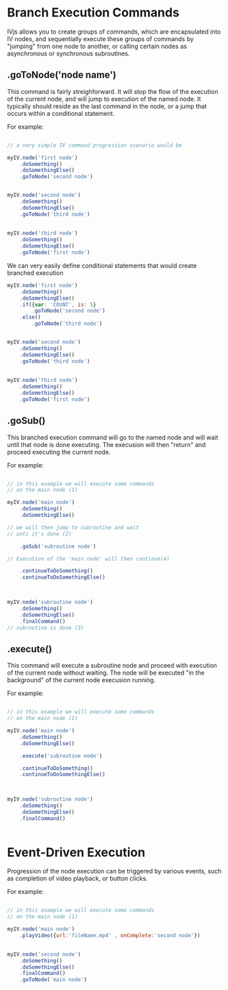 # Branch Execution Commands

IVjs allows you to create groups of commands, which are encapsulated into IV nodes, and sequentially execute these groups of commands by "jumping" from one node to another, or calling certain nodes as asynchronous or synchronous subroutines. 


## .goToNode('node name')

This command is fairly streighforward.  It will stop the flow of the execution of the current node, and will jump to execution of the named node.  It typically should reside as the last command in the node, or a jump that occurs within a conditional statement.

For example:

```javascript

// a very simple IV command progression scenario would be

myIV.node('first node')
    .doSomething()
    .doSomethingElse()
    .goToNode('second node')


myIV.node('second node')
    .doSomething()
    .doSomethingElse()
    .goToNode('third node')
 
 
myIV.node('third node')
    .doSomething()
    .doSomethingElse()
    .goToNode('first node')

```

We can very easily define conditional statements that would create branched execution

```javascript    
myIV.node('first node')
    .doSomething()
    .doSomethingElse()
    .if({var: 'COUNT', is: 5}
        .goToNode('second node')
    .else()
        .goToNode('third node')


myIV.node('second node')
    .doSomething()
    .doSomethingElse()
    .goToNode('third node')
 
 
myIV.node('third node')
    .doSomething()
    .doSomethingElse()
    .goToNode('first node')
```



## .goSub()

This branched execution command will go to the named node and will wait until that node is done executing.   The execusion will then "return" and proceed executing the current node.

For example:

```javascript

// in this example we will execute some commands
// on the main node (1)

myIV.node('main node')
    .doSomething()
    .doSomethingElse()

// we will then jump to subroutine and wait
// unti it's done (2)  

    .goSub('subroutine node') 

// Execution of the 'main node' will then continue(4)  

    .continueToDoSomething()
    .continueToDoSomethingElse()
 


myIV.node('subroutine node')
    .doSomething()
    .doSomethingElse()
    .finalCommand() 
// subroutine is done (3)    


```


## .execute()

This command will execute a subroutine node and proceed with execution of the current node without waiting.  The node will be executed "in the background" of the current node execusion running.

For example:

```javascript

// in this example we will execute some commands
// on the main node (1)

myIV.node('main node')
    .doSomething()
    .doSomethingElse()

    .execute('subroutine node') 

    .continueToDoSomething()
    .continueToDoSomethingElse()
 


myIV.node('subroutine node')
    .doSomething()
    .doSomethingElse()
    .finalCommand() 
  


```

# Event-Driven Execution

Progression of the node execution can be triggered by various events, such as completion of video playback, or button clicks.

For example:

```javascript

// in this example we will execute some commands
// on the main node (1)

myIV.node('main node')
    .playVideo({url:'fileName.mp4' , onComplete:'second node'})
 

myIV.node('second node')
    .doSomething()
    .doSomethingElse()
    .finalCommand() 
    .goToNode('main node')
  

```
